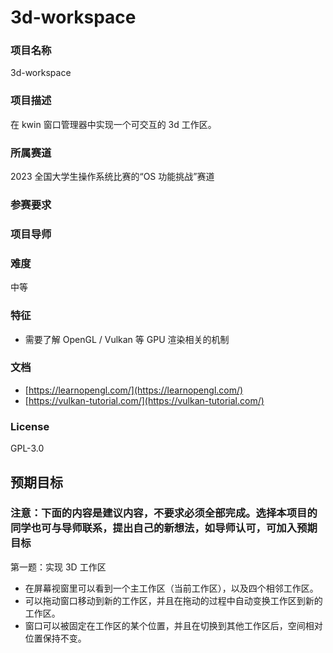 # 3d-workspace

### 项目名称

3d-workspace

### 项目描述

在 kwin 窗口管理器中实现一个可交互的 3d 工作区。

### 所属赛道

2023 全国大学生操作系统比赛的“OS 功能挑战”赛道

### 参赛要求

### 项目导师

### 难度

中等

### 特征

- 需要了解 OpenGL / Vulkan 等 GPU 渲染相关的机制

### 文档

- [https://learnopengl.com/](https://learnopengl.com/)
- [https://vulkan-tutorial.com/](https://vulkan-tutorial.com/)

### License

GPL-3.0

## 预期目标

### 注意：下面的内容是建议内容，不要求必须全部完成。选择本项目的同学也可与导师联系，提出自己的新想法，如导师认可，可加入预期目标

第一题：实现 3D 工作区

- 在屏幕视窗里可以看到一个主工作区（当前工作区），以及四个相邻工作区。
- 可以拖动窗口移动到新的工作区，并且在拖动的过程中自动变换工作区到新的工作区。
- 窗口可以被固定在工作区的某个位置，并且在切换到其他工作区后，空间相对位置保持不变。
